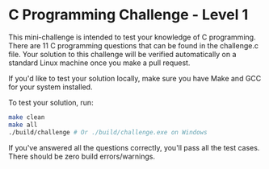 # C Programming Challenge - Level 1

This mini-challenge is intended to test your knowledge of C programming. There are 11 C programming questions that can be found in the challenge.c file. Your solution to this challenge will be verified automatically on a standard Linux machine once you make a pull request.

If you'd like to test your solution locally, make sure you have Make and GCC for your system installed.

To test your solution, run:
```sh
make clean
make all
./build/challenge # Or ./build/challenge.exe on Windows
```

If you've answered all the questions correctly, you'll pass all the test cases. There should be zero build errors/warnings.

